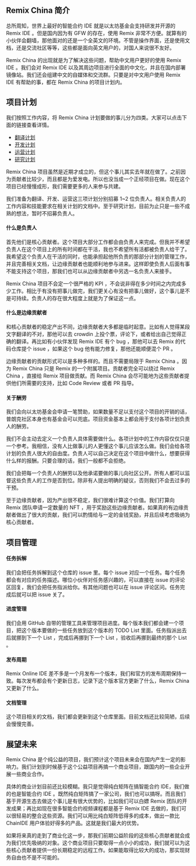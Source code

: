 ## Remix China 简介
总所周知，世界上最好的智能合约 IDE 就是以太坊基金会支持研发并开源的 Remix IDE 。但是国内因为有 GFW 的存在，使用 Remix 非常不方便。就算有的小伙伴会翻墙，那他面对的还是一个全英文的环境。不管是操作界面，还是使用文档，还是交流社区等等，这些都是面向英文用户的，对国人来说很不友好。

Remix China 的出现就是为了解决这些问题，帮助中文用户更好的使用 Remix IDE 。我们会对 Remix IDE 以及其周边项目进行全面的中文化，并且在国内部署镜像站。我们还会组建中文的自媒体和交流群。只要是对中文用户使用 Remix IDE 有帮助的事，都在 Remix China 的项目计划内。

## 项目计划
我们按照工作内容，将 Remix China 计划要做的事儿分为四类。大家可以点击下面的链接查看详情。
- [翻译计划](./翻译计划.md)
- [开发计划](./开发计划.md)
- [运营计划](./运营计划.md)
- [研究计划](./研究计划.md)

Remix China 项目虽然是近期才成立的，但这个事儿其实去年就在做了。之前因为贡献者比较少，而且都是为爱发电。所以也没当成一个正经项目在做。现在这个项目已经慢慢成形，我们需要更多的人来参与共建。

我们准备为翻译、开发、运营这三项计划分别招募 1~2 位负责人。相关负责人的工作内容和技能要求在相关计划的文档中。至于研究计划，目前为止只是一些不成熟的想法，暂时不招募负责人。

#### 什么是负责人
首先他们是核心贡献者。这个项目大部分工作都会由负责人来完成。但我并不希望负责人在这个项目上的所有时间都在干活，我也不希望所有活都被负责人给干了。我希望这个负责人在干活的同时，也能承担起他所负责的那部分计划的管理工作，并且完善相关文档，让边缘贡献者也能顺利地参与进来。这样即使负责人后面有事不能支持这个项目，那我们也可以从边缘贡献者中另选一名负责人来接手。

Remix China 项目不会定一个很严格的 KPI ，不会说非得在多少时间之内完成多少工作。相比于有没有把事儿做完，我们更关心有没有把事儿做好，这个事儿是不是可持续。负责人的存在很大程度上就是为了保证这一点。

#### 什么是边缘贡献者
和核心贡献者的稳定产出不同，边缘贡献者大多都是临时起意。比如有人觉得某段文字翻译的不对，那他可以去 crowdin 上投个票，评论下，或者给出自己觉得正确的翻译。再比如有小伙伴发现 Remix IDE 有个 bug ，那他可以去 Remix 的代码仓库提个 issue ，如果这个 bug 他有能力修复，那他还能顺便混个 PR 。

边缘贡献者的贡献形式可以是多种多样的。而且不需要局限于 Remix China 。因为 Remix China 只是 Remix 的一个附属项目。贡献者完全可以绕过 Remix China ，直接给 Remix 项目做贡献。而 Remix China 会尽可能地为这些贡献者提供他们所需要的支持，比如 Code Review 或者 PR 指导。

#### 关于酬劳
我们会向以太坊基金会申请一笔赞助，如果数量不足以支付这个项目的开销的话，普朗克社区本身也有基金会可以兜底。项目资金基本上都会用于支付各项计划负责人的酬劳。

我们不会主动去定义一个负责人具体需要做什么。各项计划中的工作内容仅仅只是一个参考。我相信，没有人比做事儿的人更懂这个事儿应该怎么做。我们会给各项计划的负责人很大的自由度。负责人可以自己决定在这个项目中做什么，想要获得什么样的报酬。只要合理的话，我们一般都不会拒绝。

我们会把每一个负责人的酬劳以及他承诺要做的事儿向社区公开。所有人都可以监督这些负责人的工作是否到位。除非有人提出明确的疑议，否则我们不会去过多的干预。

至于边缘贡献者，因为产出很不稳定，我们很难计算这个价值。我们打算向 Remix 团队申请一定数量的 NFT ，用于奖励这些边缘贡献者。如果真的有边缘贡献者做出了很大的贡献，我们可以酌情给与一定的金钱奖励，并且后续考虑吸纳为核心贡献者。

## 项目管理
#### 任务拆解
我们会把任务拆解到这个仓库的 issue 里。每个 issue 对应一个任务。每个任务都会有对应的任务描述。哪位小伙伴对任务感兴趣的，可以直接在 issue 的评论区回复，我们会把任务指派给你。有其他问题也可以在 issue 评论区问。任务完成后就可以把 issue 关了。

#### 进度管理
我们会用 GitHub 自带的管理工具来管理项目进度。每个版本我们都会建一个项目，把这个版本要做的一些任务放到这个版本的 TODO List 里面。任务指派出去后就挪到下一个 List ，完成后再挪到下一个 List ，验收后再挪到最终的那个 List 。

#### 发布周期
Remix Online IDE 差不多是一个月发布一个版本，我们和官方的发布周期保持一致。每次发布都会有个更新日志，记录下这个版本官方更新了什么，Remix China 又更新了什么。

#### 文档管理
这个项目相关的文档，我们都会更新到这个仓库里面。目前文档还比较简陋，后续会慢慢完善。

## 展望未来
Remix China 是个纯公益的项目，我们预计这个项目未来会在国内产生一定的影响力。我们计划到时候基于这个公益项目再搞一个商业项目，跟国内的一些企业开展一些商业合作。

具体的商业计划目前还比较模糊。我只是觉得纯白矩阵在搞智能合约 IDE，我们做的也是智能合约 IDE 。既然纯白矩阵搞了一家公司，我们也可以搞呀。而且我们基于开源生态去做这个事儿是有很大优势的，比如我们可以白嫖 Remix 团队的开发成果；再比如现在很多智能合约视频课程都是基于 Remix IDE 去做的，我们可以很轻易的整合这些资源。我们可以用比纯白矩阵低得多的成本，做出一款比 ChainIDE 用户体验好得多的产品。这就是我们最大的优势。

如果将来真的走到了商业化这一步，那我们前期公益阶段的这些核心贡献者就会成为我们优先吸纳的对象。这个商业项目只要取得一点小小的成功，我们就可以为这些核心贡献者提供一份长期稳定的远程工作。如果能取得比较大的成功，那实现财务自由也不是不可能的。
